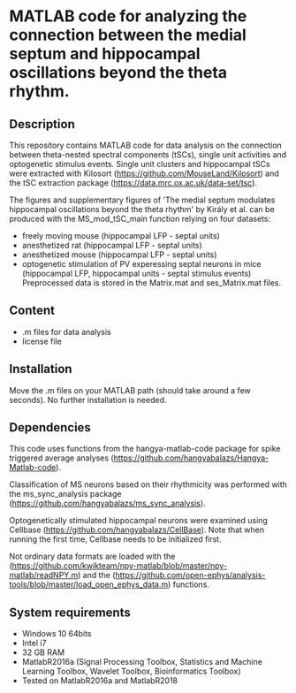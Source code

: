 # MATLAB code for analyzing the connection between the medial septum and hippocampal oscillations beyond the theta rhythm.

## Description

This repository contains MATLAB code for data analysis on the connection between theta-nested spectral components (tSCs), single unit activities and optogenetic stimulus events. Single unit clusters and hippocampal tSCs were extracted with Kilosort (https://github.com/MouseLand/Kilosort) and the tSC extraction package (https://data.mrc.ox.ac.uk/data-set/tsc).

The figures and supplementary figures of 'The medial septum modulates hippocampal oscillations beyond the theta rhythm' by Király et al. can be produced with the MS_mod_tSC_main function relying on four datasets:
- freely moving mouse (hippocampal LFP - septal units) 
- anesthetized rat (hippocampal LFP - septal units)
- anesthetized mouse (hippocampal LFP - septal units)
- optogenetic stimulation of PV experessing septal neurons in mice (hippocampal LFP, hippocampal units - septal stimulus events)
Preprocessed data is stored in the Matrix.mat and ses_Matrix.mat files.

## Content

- .m files for data analysis
- license file

## Installation

Move the .m files on your MATLAB path (should take around a few seconds). No further installation is needed. 

## Dependencies

This code uses functions from the hangya-matlab-code package for spike triggered average analyses (https://github.com/hangyabalazs/Hangya-Matlab-code).

Classification of MS neurons based on their rhythmicity was performed with the ms_sync_analysis package (https://github.com/hangyabalazs/ms_sync_analysis). 

Optogenetically stimulated hippocampal neurons were examined using Cellbase (https://github.com/hangyabalazs/CellBase). Note that when running the first time, Cellbase needs to be initialized first.

Not ordinary data formats are loaded with the (https://github.com/kwikteam/npy-matlab/blob/master/npy-matlab/readNPY.m) and the (https://github.com/open-ephys/analysis-tools/blob/master/load_open_ephys_data.m) functions.

## System requirements

- Windows 10 64bits
- Intel i7
- 32 GB RAM
- MatlabR2016a (Signal Processing Toolbox, Statistics and Machine Learning Toolbox, Wavelet Toolbox, Bioinformatics Toolbox)
- Tested on MatlabR2016a and MatlabR2018
